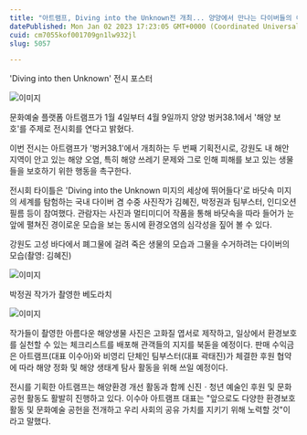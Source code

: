 ```yaml
---
title: "아트램프, Diving into the Unknown전 개최... 양양에서 만나는 다이버들의 이야기"
datePublished: Mon Jan 02 2023 17:23:05 GMT+0000 (Coordinated Universal Time)
cuid: cm7055kof001709gn1lw932jl
slug: 5057

---
```



'Diving into then Unknown' 전시 포스터

![이미지](https://cdn.hashnode.com/res/hashnode/image/upload/v1739257738466/20b0e285-d693-4a63-a211-e0f1a52db7a5.jpeg)

문화예술 플랫폼 아트램프가 1월 4일부터 4월 9일까지 양양 벙커38.1에서 '해양 보호'를 주제로 전시회를 연다고 밝혔다.

이번 전시는 아트램프가 '벙커38.1'에서 개최하는 두 번째 기획전시로, 강원도 내 해안 지역이 안고 있는 해양 오염, 특히 해양 쓰레기 문제와 그로 인해 피해를 보고 있는 생물들을 보호하기 위한 행동을 촉구한다.

전시회 타이틀은 'Diving into the Unknown 미지의 세상에 뛰어들다'로 바닷속 미지의 세계를 탐험하는 국내 다이버 겸 수중 사진작가 김혜진, 박정권과 팀부스터, 인디오션 필름 등이 참여했다. 관람자는 사진과 멀티미디어 작품을 통해 바닷속을 따라 들어가 눈앞에 펼쳐진 경이로운 모습을 보는 동시에 환경오염의 심각성을 짚어 볼 수 있다.

강원도 고성 바다에서 폐그물에 걸려 죽은 생물의 모습과 그물을 수거하려는 다이버의 모습(촬영: 김혜진)

![이미지](https://cdn.hashnode.com/res/hashnode/image/upload/v1739257740757/4be88a18-2504-4019-b9f8-9b36a6beec9d.jpeg)

박정권 작가가 촬영한 베도라치

![이미지](https://cdn.hashnode.com/res/hashnode/image/upload/v1739257743140/66c716e4-3d32-4c5f-a494-dc23c88b3744.jpeg)

작가들이 촬영한 아름다운 해양생물 사진은 고화질 엽서로 제작하고, 일상에서 환경보호를 실천할 수 있는 체크리스트를 배포해 관객들의 지지를 북돋을 예정이다. 판매 수익금은 아트램프(대표 이수아)와 비영리 단체인 팀부스터(대표 곽태진)가 체결한 후원 협약에 따라 해양 정화 및 해양 생태계 탐사 활동을 위해 쓰일 예정이다.

전시를 기획한 아트램프는 해양환경 개선 활동과 함께 신진ㆍ청년 예술인 후원 및 문화공헌 활동도 활발히 진행하고 있다. 이수아 아트램프 대표는 "앞으로도 다양한 환경보호 활동 및 문화예술 공헌을 전개하고 우리 사회의 공유 가치를 지키기 위해 노력할 것"이라고 말했다.